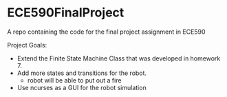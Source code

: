 # ECE590FinalProject
A repo containing the code for the final project assignment in ECE590


Project Goals:

- Extend the Finite State Machine Class that was developed in homework 7. 
- Add more states and transitions for the robot.
  * robot will be able to put out a fire
- Use ncurses as a GUI for the robot simulation


